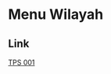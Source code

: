 # Menu Wilayah

## Link

[TPS 001](https://github.com/gigit-pemilu/pemilu-2024-91-papua/tree/main/pilpres/hitung-suara/sub/91-papua/sub/03-jayapura/sub/06-kemtuk-gresi/sub/2014-jagrang/sub/001-tps)


